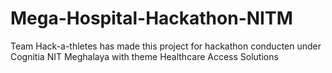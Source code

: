 # Mega-Hospital-Hackathon-NITM
 Team Hack-a-thletes has made this project for hackathon conducten under Cognitia NIT Meghalaya with theme Healthcare Access Solutions 
